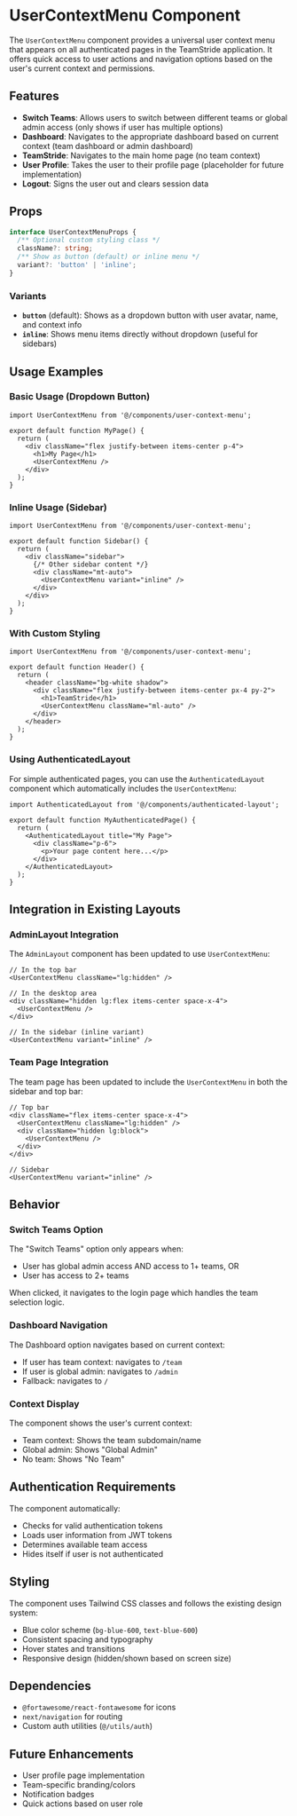 # UserContextMenu Component

The `UserContextMenu` component provides a universal user context menu that appears on all authenticated pages in the TeamStride application. It offers quick access to user actions and navigation options based on the user's current context and permissions.

## Features

- **Switch Teams**: Allows users to switch between different teams or global admin access (only shows if user has multiple options)
- **Dashboard**: Navigates to the appropriate dashboard based on current context (team dashboard or admin dashboard)
- **TeamStride**: Navigates to the main home page (no team context)
- **User Profile**: Takes the user to their profile page (placeholder for future implementation)
- **Logout**: Signs the user out and clears session data

## Props

```typescript
interface UserContextMenuProps {
  /** Optional custom styling class */
  className?: string;
  /** Show as button (default) or inline menu */
  variant?: 'button' | 'inline';
}
```

### Variants

- **`button`** (default): Shows as a dropdown button with user avatar, name, and context info
- **`inline`**: Shows menu items directly without dropdown (useful for sidebars)

## Usage Examples

### Basic Usage (Dropdown Button)

```tsx
import UserContextMenu from '@/components/user-context-menu';

export default function MyPage() {
  return (
    <div className="flex justify-between items-center p-4">
      <h1>My Page</h1>
      <UserContextMenu />
    </div>
  );
}
```

### Inline Usage (Sidebar)

```tsx
import UserContextMenu from '@/components/user-context-menu';

export default function Sidebar() {
  return (
    <div className="sidebar">
      {/* Other sidebar content */}
      <div className="mt-auto">
        <UserContextMenu variant="inline" />
      </div>
    </div>
  );
}
```

### With Custom Styling

```tsx
import UserContextMenu from '@/components/user-context-menu';

export default function Header() {
  return (
    <header className="bg-white shadow">
      <div className="flex justify-between items-center px-4 py-2">
        <h1>TeamStride</h1>
        <UserContextMenu className="ml-auto" />
      </div>
    </header>
  );
}
```

### Using AuthenticatedLayout

For simple authenticated pages, you can use the `AuthenticatedLayout` component which automatically includes the `UserContextMenu`:

```tsx
import AuthenticatedLayout from '@/components/authenticated-layout';

export default function MyAuthenticatedPage() {
  return (
    <AuthenticatedLayout title="My Page">
      <div className="p-6">
        <p>Your page content here...</p>
      </div>
    </AuthenticatedLayout>
  );
}
```

## Integration in Existing Layouts

### AdminLayout Integration

The `AdminLayout` component has been updated to use `UserContextMenu`:

```tsx
// In the top bar
<UserContextMenu className="lg:hidden" />

// In the desktop area
<div className="hidden lg:flex items-center space-x-4">
  <UserContextMenu />
</div>

// In the sidebar (inline variant)
<UserContextMenu variant="inline" />
```

### Team Page Integration

The team page has been updated to include the `UserContextMenu` in both the sidebar and top bar:

```tsx
// Top bar
<div className="flex items-center space-x-4">
  <UserContextMenu className="lg:hidden" />
  <div className="hidden lg:block">
    <UserContextMenu />
  </div>
</div>

// Sidebar
<UserContextMenu variant="inline" />
```

## Behavior

### Switch Teams Option

The "Switch Teams" option only appears when:
- User has global admin access AND access to 1+ teams, OR
- User has access to 2+ teams

When clicked, it navigates to the login page which handles the team selection logic.

### Dashboard Navigation

The Dashboard option navigates based on current context:
- If user has team context: navigates to `/team`
- If user is global admin: navigates to `/admin`
- Fallback: navigates to `/`

### Context Display

The component shows the user's current context:
- Team context: Shows the team subdomain/name
- Global admin: Shows "Global Admin"
- No team: Shows "No Team"

## Authentication Requirements

The component automatically:
- Checks for valid authentication tokens
- Loads user information from JWT tokens
- Determines available team access
- Hides itself if user is not authenticated

## Styling

The component uses Tailwind CSS classes and follows the existing design system:
- Blue color scheme (`bg-blue-600`, `text-blue-600`)
- Consistent spacing and typography
- Hover states and transitions
- Responsive design (hidden/shown based on screen size)

## Dependencies

- `@fortawesome/react-fontawesome` for icons
- `next/navigation` for routing
- Custom auth utilities (`@/utils/auth`)

## Future Enhancements

- User profile page implementation
- Team-specific branding/colors
- Notification badges
- Quick actions based on user role 